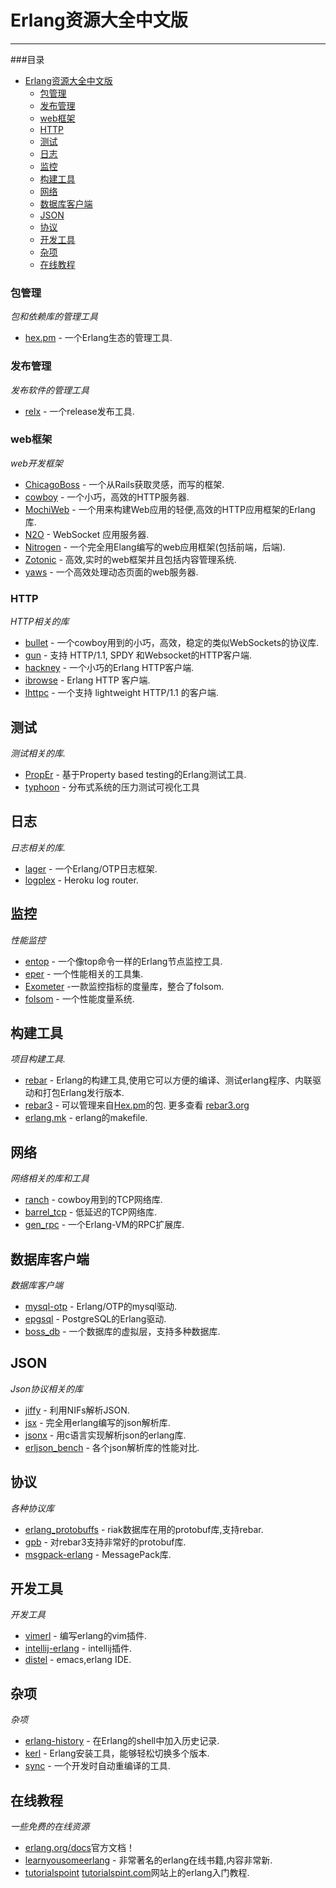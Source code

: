 # Erlang资源大全中文版
***
###目录
- [Erlang资源大全中文版](#awesome-erlang-cn)
    - [包管理](#包管理)
    - [发布管理](#发布管理)
    - [web框架](#web框架)
    - [HTTP](#http)
    - [测试](#测试)
    - [日志](#日志)
    - [监控](#监控)
    - [构建工具](#构建工具)
    - [网络](#网络)
    - [数据库客户端](#数据库客户端)
    - [JSON](#json)
    - [协议](#协议)
    - [开发工具](#开发工具)
    - [杂项](#杂项)
    - [在线教程](#在线教程)

### 包管理
*包和依赖库的管理工具*

* [hex.pm](https://hex.pm/) - 一个Erlang生态的管理工具.

### 发布管理
*发布软件的管理工具*

* [relx](https://github.com/erlware/relx) - 一个release发布工具.

### web框架
*web开发框架*

* [ChicagoBoss](https://github.com/ChicagoBoss/ChicagoBoss) - 一个从Rails获取灵感，而写的框架.
* [cowboy](https://github.com/ninenines/cowboy) - 一个小巧，高效的HTTP服务器.
* [MochiWeb](https://github.com/mochi/mochiweb) - 一个用来构建Web应用的轻便,高效的HTTP应用框架的Erlang库.
* [N2O](https://github.com/synrc/n2o) - WebSocket 应用服务器.
* [Nitrogen](https://github.com/nitrogen/nitrogen) - 一个完全用Elang编写的web应用框架(包括前端，后端).
* [Zotonic](https://github.com/zotonic/zotonic) - 高效,实时的web框架并且包括内容管理系统.
* [yaws](https://github.com/klacke/yaws) - 一个高效处理动态页面的web服务器.

### HTTP
*HTTP相关的库*

* [bullet](https://github.com/ninenines/bullet) - 一个cowboy用到的小巧，高效，稳定的类似WebSockets的协议库.
* [gun](https://github.com/ninenines/gun) - 支持 HTTP/1.1, SPDY 和Websocket的HTTP客户端.
* [hackney](https://github.com/benoitc/hackney) - 一个小巧的Erlang HTTP客户端.
* [ibrowse](https://github.com/cmullaparthi/ibrowse) - Erlang HTTP 客户端.
* [lhttpc](https://github.com/esl/lhttpc) - 一个支持 lightweight HTTP/1.1 的客户端.

## 测试 
*测试相关的库.*

* [PropEr](https://github.com/manopapad/proper) - 基于Property based testing的Erlang测试工具.
* [typhoon](https://github.com/zalando/typhoon) - 分布式系统的压力测试可视化工具

## 日志
*日志相关的库.*

* [lager](https://github.com/basho/lager) - 一个Erlang/OTP日志框架.
* [logplex](https://github.com/heroku/logplex) - Heroku log router.

## 监控
*性能监控*

* [entop](https://github.com/mazenharake/entop) - 一个像top命令一样的Erlang节点监控工具.
* [eper](https://github.com/massemanet/eper) - 一个性能相关的工具集.
* [Exometer](https://github.com/Feuerlabs/exometer) -一款监控指标的度量库，整合了folsom.
* [folsom](https://github.com/boundary/folsom) - 一个性能度量系统.

## 构建工具
*项目构建工具.*

* [rebar](https://github.com/rebar/rebar) - Erlang的构建工具,使用它可以方便的编译、测试erlang程序、内联驱动和打包Erlang发行版本.
* [rebar3](https://github.com/rebar/rebar3) - 可以管理来自[Hex.pm](https://hex.pm/)的包. 更多查看 [rebar3.org](https://www.rebar3.org/)
* [erlang.mk](https://github.com/ninenines/erlang.mk) - erlang的makefile.

## 网络
*网络相关的库和工具*

* [ranch](https://github.com/ninenines/ranch) - cowboy用到的TCP网络库.
* [barrel_tcp](https://github.com/benoitc-attic/barrel_tcp) - 低延迟的TCP网络库.
* [gen_rpc](https://github.com/priestjim/gen_rpc) - 一个Erlang-VM的RPC扩展库.


## 数据库客户端
*数据库客户端*

* [mysql-otp](https://github.com/mysql-otp/mysql-otp) - Erlang/OTP的mysql驱动.
* [epgsql](https://github.com/epgsql/epgsql) - PostgreSQL的Erlang驱动.
* [boss_db](https://github.com/ErlyORM/boss_db) - 一个数据库的虚拟层，支持多种数据库.

## JSON
*Json协议相关的库*

* [jiffy](https://github.com/davisp/jiffy) - 利用NIFs解析JSON.
* [jsx](https://github.com/talentdeficit/jsx) - 完全用erlang编写的json解析库.
* [jsonx](https://github.com/iskra/jsonx) - 用c语言实现解析json的erlang库.
* [erljson_bench](https://github.com/davisp/erljson_bench) - 各个json解析库的性能对比.

## 协议
*各种协议库*

* [erlang_protobuffs](https://github.com/basho/erlang_protobuffs) - riak数据库在用的protobuf库,支持rebar.
* [gpb](https://github.com/tomas-abrahamsson/gpb) - 对rebar3支持非常好的protobuf库.
* [msgpack-erlang](https://github.com/msgpack/msgpack-erlang) - MessagePack库.

## 开发工具
*开发工具*

* [vimerl](https://github.com/jimenezrick/vimerl) - 编写erlang的vim插件.
* [intellij-erlang](https://github.com/ignatov/intellij-erlang) - intellij插件.
* [distel](https://github.com/massemanet/distel) - emacs,erlang IDE.

## 杂项
*杂项*

* [erlang-history](https://github.com/ferd/erlang-history) - 在Erlang的shell中加入历史记录.
* [kerl](https://github.com/kerl/kerl) - Erlang安装工具，能够轻松切换多个版本.
* [sync](https://github.com/rustyio/sync) - 一个开发时自动重编译的工具.

## 在线教程
*一些免费的在线资源*

* [erlang.org/docs](http://www.erlang.org/docs)官方文档！
* [learnyousomeerlang](http://learnyousomeerlang.com/) - 非常著名的erlang在线书籍,内容非常新.
* [tutorialspoint](https://www.tutorialspoint.com/erlang/index.htm) [tutorialspint.com](https://www.tutorialspoint.com/)网站上的erlang入门教程.
